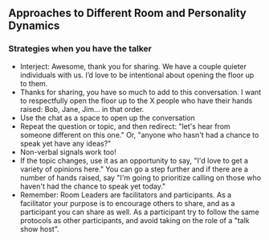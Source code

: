 ## Approaches to Different Room and Personality Dynamics

### Strategies when you have the talker

- Interject: Awesome, thank you for sharing. We have a couple quieter individuals with us. I’d love to be intentional about opening the floor up to them.
- Thanks for sharing, you have so much to add to this conversation. I want to respectfully open the floor up to the X people who have their hands raised: Bob, Jane, Jim… in that order.
- Use the chat as a space to open up the conversation
- Repeat the question or topic, and then redirect: "let's hear from someone different on this one." Or, "anyone who hasn't had a chance to speak yet have any ideas?"
- Non-verbal signals work too!
- If the topic changes, use it as an opportunity to say, "I'd love to get a variety of opinions here." You can go a step further and if there are a number of hands raised, say "I'm going to prioritize calling on those who haven't had the chance to speak yet today."
- Remember: Room Leaders are facilitators and participants. As a facilitator your purpose is to encourage others to share, and as a participant you can share as well. As a participant try to follow the same protocols as other participants, and avoid taking on the role of a "talk show host".
